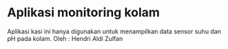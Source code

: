 # Aplikasi monitoring kolam

Aplikasi kasi ini hanya digunakan untuk menampilkan data sensor suhu dan pH pada kolam.
Oleh :
Hendri Aldi Zulfan
